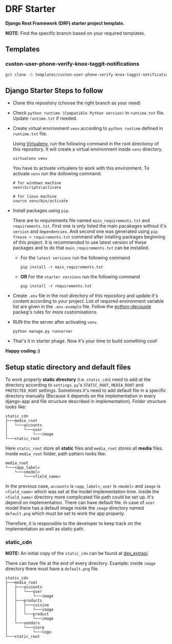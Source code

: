 # DRF Starter

**Django Rest Framework (DRF) starter project template.**

**NOTE**: Find the specific branch based on your required templates.

## Templates

### custon-user-phone-verify-knox-taggit-notifications
```bash
git clone -b templates/custon-user-phone-verify-knox-taggit-notifications git@github.com:belal-bh/DRF-starter.git
```

## Django Starter Steps to follow
-   Clone this repository (choose the right branch as your need)
-   Check `python runtime (Compatible Python version)` in `runtime.txt` file. Update `runtime.txt` if needed.
-   Create virtual environment `venv` according to `python runtime` defined in `runtime.txt` file.


    Using [Virtualenv](https://pypi.org/project/virtualenv/), run the following command in the root directoroy of this repository. It will create a virtual environment inside `venv` directory.
    ```
    virtualenv venv
    ```
    You have to activate virtualenv to work with this environment. To activate `venv` run the dollowing command:
    ```
    # for windows machine
    venv\Scripts\activate

    # for linux machine
    source venv/bin/activate
    ```
-   Install packages using `pip`.
    
    There are to requirements file named `main_requirements.txt` and `requirements.txt`. First one is only listed the main pacakages without it's `version` and `dependencies`. And second one was generated using `pip freeze > requirements.txt` command after intalling packages beginning of this project. It is recommended to use latest version of these packages and to do that `main_requirements.txt` can be installed.

    -   For the `latest versions` run the following command
        ```
        pip install -r main_requirements.txt
        ```
    -   **OR** For the `starter versions` run the following command
        ```
        pip install -r requirements.txt
        ```
-   Create `.env` file in the root directory of this repository and update  it's content according to your project. List of required environment variable list are given in the `.env.example` file. Follow the [python-decouple](https://pypi.org/project/python-decouple/) packeg's rules for more customisations.

-   RUN the the server after activating `venv`.
    ```
    python manage.py runserver
    ```
-   That's it in starter phage. Now it's your time to build something cool!

**Happy coding :)**


## Setup static directory and default files
To work properly **static directory** (i.e. `static_cdn`) need to add at the directory according to `settings.py`'s `STATIC_ROOT`, `MEDIA_ROOT` and `PROTECTED_ROOT` settings.
Sometimes it's need to add default file in a specific directory manually (Because it depends on the implementation in every django-app and file structure described in implementation).
Folder structure looks like:
```
static_cdn
├───media_root
│   └───accounts
│       └───user
│           └───image
└───static_root
```
Here `static_root` store all **static** files and `media_root` stores all **media** files.
Inside `media_root` folder, path pattern looks like:
```
media_root
└───<app_label>
    └───<model>
        └───<field_name>
```
In the previous case, `accounts` is `<app_label>`, `user` is `<model>` and `image` is `<field_name>` which was set at the model implementation time.
Inside the `<field_name>` directory more complicated file path could be set up. It's depend on implementation. There can have default file. In case of `user` model there has a default image inside the `image` directory named `default.png` which must be set to work the app properly.

Therefore, it is responsible to the developer to keep track on the implementation as well as static path.

### static_cdn
**NOTE:** An initial copy of the `static_cdn` can be found at [dev_extras/](./dev_extras/static_cdn/).

There can have file at the end of every directory.
Example: inside `image` directory there must have a `default.png` file.
```
static_cdn
├───media_root
│   ├───accounts
│   │   └───user
│   │       └───image
│   ├───products
│   │   ├───cuisine
│   │   │   └───image
│   │   └───product
│   │       └───image
│   └───vendors
│       └───store
│           └───logo
└───static_root
```
